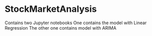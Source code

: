 # StockMarketAnalysis
Contains two Jupyter notebooks
One contains the model with Linear Regression
The other one contains model with ARIMA
